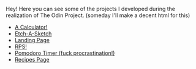 Hey! Here you can see some of the projects I developed during the realization of The Odin Project.
(someday I'll make a decent html for this)

- [A Calculator!](https://lythzz.github.io/odin-projects//calculator/index.html)
- [Etch-A-Sketch](https://lythzz.github.io/odin-projects//etch-a-sketch/index.html)
- [Landing Page](https://lythzz.github.io/odin-projects//landing-page/index.html)
- [RPS!](https://lythzz.github.io/odin-projects//rock-paper-scissors/index.html)
- [Pomodoro Timer (fuck procrastination!)](https://lythzz.github.io/pomodoro-timer/)
- [Recipes Page](https://lythzz.github.io/odin-projects//odin-recipes/index.html)